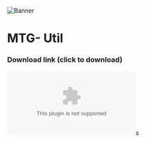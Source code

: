 
![Banner](https://github.com/pohadkove/MTG-Util/blob/main/static/banner.png?raw=true)
# MTG- Util

### Download link (click to download)
![Download](https://github.com/pohadkove/MTG-Util-revamped/releases/download/1.1/MTG-Util.Setup.1.0.0.exe)s